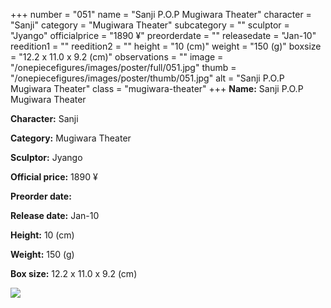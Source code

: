 +++
number = "051"
name = "Sanji P.O.P Mugiwara Theater"
character = "Sanji"
category = "Mugiwara Theater"
subcategory = ""
sculptor = "Jyango"
officialprice = "1890 ¥"
preorderdate = ""
releasedate = "Jan-10"
reedition1 = ""
reedition2 = ""
height = "10 (cm)"
weight = "150 (g)"
boxsize = "12.2 x 11.0 x 9.2 (cm)"
observations = ""
image = "/onepiecefigures/images/poster/full/051.jpg"
thumb = "/onepiecefigures/images/poster/thumb/051.jpg"
alt = "Sanji P.O.P Mugiwara Theater"
class = "mugiwara-theater"
+++
**Name:** Sanji P.O.P Mugiwara Theater

**Character:** Sanji

**Category:** Mugiwara Theater 

**Sculptor:** Jyango

**Official price:** 1890 ¥

**Preorder date:** 

**Release date:** Jan-10

**Height:** 10 (cm)

**Weight:** 150 (g)

**Box size:** 12.2 x 11.0 x 9.2 (cm)

<img src="/onepiecefigures/images/poster/thumb/051.jpg">
